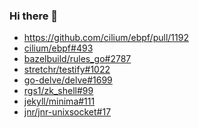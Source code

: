 ### Hi there 👋

- https://github.com/cilium/ebpf/pull/1192
- [cilium/ebpf#493](https://github.com/cilium/ebpf/pull/493)
- [bazelbuild/rules_go#2787](https://github.com/bazelbuild/rules_go/pull/2787)
- [stretchr/testify#1022](https://github.com/stretchr/testify/pull/1022)
- [go-delve/delve#1699](https://github.com/go-delve/delve/pull/1699)
- [rgs1/zk_shell#99](https://github.com/rgs1/zk_shell/pull/99)
- [jekyll/minima#111](https://github.com/jekyll/minima/pull/111)
- [jnr/jnr-unixsocket#17](https://github.com/jnr/jnr-unixsocket/pull/17)

<!--
**alxn/alxn** is a ✨ _special_ ✨ repository because its `README.md` (this file) appears on your GitHub profile.

Here are some ideas to get you started:

- 🔭 I’m currently working on ...
- 🌱 I’m currently learning ...
- 👯 I’m looking to collaborate on ...
- 🤔 I’m looking for help with ...
- 💬 Ask me about ...
- 📫 How to reach me: ...
- 😄 Pronouns: ...
- ⚡ Fun fact: ...
-->
